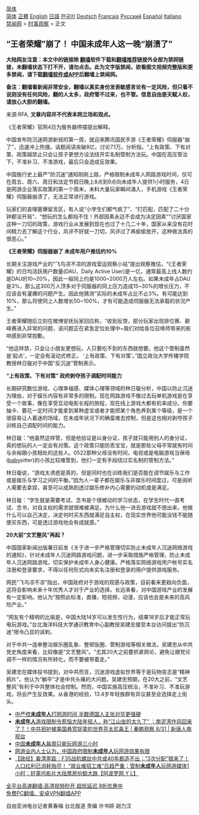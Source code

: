  <!-- 面包屑导航 --> <div class="breadcrumb"><!-- GTranslate: https://gtranslate.io/ -->  <div class="switcher notranslate">  <div class="selected">  <a href="#" onclick="return false;"> 简体</a>  </div>  <div class="option">  <a href="https://www.bannedbook.org" onclick="doGTranslate('zh-CN|zh-CN');jQuery('div.switcher div.selected a').html(jQuery(this).html());return false;" title="简体中文" class="nturl selected"> 简体</a>  <a href="https://www.bannedbook.org/zh-tw/" onclick="doGTranslate('zh-CN|zh-TW');jQuery('div.switcher div.selected a').html(jQuery(this).html());return false;" title="繁體中文" class="nturl"> 正體</a>  <a href="https://www.bannedbook.org/en/" onclick="doGTranslate('zh-CN|en');jQuery('div.switcher div.selected a').html(jQuery(this).html());return false;" title="English" class="nturl"> English</a>  <a href="https://www.bannedbook.org/ja/" onclick="doGTranslate('zh-CN|ja');jQuery('div.switcher div.selected a').html(jQuery(this).html());return false;" title="日本語" class="nturl"> 日語</a>  <a href="https://www.bannedbook.org/ko/" onclick="doGTranslate('zh-CN|ko');jQuery('div.switcher div.selected a').html(jQuery(this).html());return false;" title="한국어" class="nturl"> 한국어</a>  <a href="https://www.bannedbook.org/de/" onclick="doGTranslate('zh-CN|de');jQuery('div.switcher div.selected a').html(jQuery(this).html());return false;" title="Deutsch" class="nturl"> Deutsch</a>  <a href="https://www.bannedbook.org/fr/" onclick="doGTranslate('zh-CN|fr');jQuery('div.switcher div.selected a').html(jQuery(this).html());return false;" title="Français" class="nturl"> Français</a>  <a href="https://www.bannedbook.org/ru/" onclick="doGTranslate('zh-CN|ru');jQuery('div.switcher div.selected a').html(jQuery(this).html());return false;" title="Русский" class="nturl"> Русский</a>  <a href="https://www.bannedbook.org/es/" onclick="doGTranslate('zh-CN|es');jQuery('div.switcher div.selected a').html(jQuery(this).html());return false;" title="Español" class="nturl"> Español</a>  <a href="https://www.bannedbook.org/it/" onclick="doGTranslate('zh-CN|it');jQuery('div.switcher div.selected a').html(jQuery(this).html());return false;" title="Italiano" class="nturl"> Italiano</a>  </div>  </div>      <div class='breadcrumb-sub'><!-- Breadcrumb NavXT 6.3.0 --> <a href="https://www.bannedbook.org/" class="home">禁闻网</a> &gt; <a href="https://www.bannedbook.org/bnews/ssgc/" class="category">时事观察</a> &gt; 正文</div></div><h2>“王者荣耀”崩了！ 中国未成年人这一晚“崩溃了”</h2> <p class="notice"><b>大陆网友注意：本文中的链接除 <a href="https://github.com/bannedbook/fanqiang" >翻墙</a>软件下载和<a href="https://github.com/killgcd/justmysocks/blob/master/README.md">翻墙推荐</a>链接外全部为禁网链接，未翻墙状态下打不开，请勿点击。此为文字版禁闻，欲看图文视频完整版和更多禁闻，请下载<a href="https://github.com/bannedbook/fanqiang">翻墙软件或APP</a>后翻墙上禁闻网。</p><p>备注：翻墙看新闻非常安全，翻墙以真实身份发表敏感言论有一定风险，但只看不说则没有任何风险，翻的人太多，政府管不过来，也不管。信息自由是天赋人权，请放心大胆的翻墙。</b></p>  <div class="entry"> <p>来源:RFA, <strong>文章内容并不代表本网立场和观点。</strong></p> <p>&#12298;&#29579;&#32773;&#33635;&#32768;&#12299;&#23448;&#32593;4&#26085;&#20026;&#26381;&#21153;&#22120;&#20572;&#25670;&#25552;&#20986;&#35299;&#37322;&#12290;             </p> <p>&#20013;&#22269;&#21457;&#24067;&#38450;&#27785;&#36855;&#32593;&#28216;&#26032;&#35268;&#30340;&#31532;&#19968;&#21608;&#65292;&#23601;&#36814;&#26469;&#33150;&#35759;&#22269;&#27665;&#25163;&#28216;&#12298;&#29579;&#32773;&#33635;&#32768;&#12299;&#20282;&#26381;&#22120;&#8220;&#23849;&#20102;&#8221;&#65292;&#36805;&#36895;&#20914;&#19978;&#28909;&#25628;&#12290;&#35805;&#39064;&#38405;&#35835;&#31361;&#30772;8&#20159;&#65292;&#35752;&#35770;7.1&#19975;&#12290;&#20998;&#26512;&#25351;&#65292;&#8220;&#19978;&#26377;&#25919;&#31574;&#12289;&#19979;&#26377;&#23545;&#31574;&#12289;&#25919;&#31574;&#36234;&#31105;&#27490;&#21482;&#20250;&#35753;&#23401;&#23376;&#26356;&#24819;&#26041;&#35774;&#27861;&#32469;&#24320;&#23454;&#21517;&#21046;&#31649;&#21046;&#26041;&#27861;&#29609;&#12290;&#20013;&#22269;&#22312;&#39640;&#21387;&#31649;&#27835;&#19979;&#65292;&#19981;&#20934;&#34917;&#20064;&#12289;&#19981;&#20934;&#28216;&#25103;&#65292;&#26368;&#21518;&#21482;&#20250;&#36896;&#25104;&#21453;&#25928;&#26524;&#12290;</p> <p>&#20013;&#22269;&#26045;&#34892;&#21490;&#19978;&#26368;&#20005;&#8220;&#38450;&#27785;&#36855;&#8221;&#36890;&#30693;&#21018;&#21018;&#19978;&#36335;&#65292;&#20005;&#26684;&#38480;&#21046;&#26410;&#25104;&#24180;&#20154;&#32593;&#36335;&#28216;&#25103;&#26102;&#38388;&#65292;&#20165;&#21487;&#22312;&#21608;&#20116;&#12289;&#21608;&#20845;&#12289;&#21608;&#26085;&#21644;&#27861;&#23450;&#33410;&#20551;&#26085;&#26202;&#19978;8&#28857;&#21040;9&#28857;&#21521;&#26410;&#25104;&#24180;&#20154;&#25552;&#20379;1&#23567;&#26102;&#26381;&#21153;&#65292;4&#26085;&#26159;&#32593;&#28216;&#20225;&#19994;&#33853;&#23454;&#25919;&#31574;&#30340;&#31532;&#19968;&#20010;&#21608;&#26411;&#65292;&#26410;&#26009;&#22823;&#37327;&#29609;&#23478;&#30636;&#38388;&#28044;&#20837;&#65292;&#25163;&#26426;&#28216;&#25103;&#12298;&#29579;&#32773;&#33635;&#32768;&#12299;&#20282;&#26381;&#22120;&#23849;&#28291;&#20102;&#65292;&#26080;&#27861;&#27491;&#24120;&#36827;&#34892;&#28216;&#25103;&#12290;</p> <p>&#29609;&#23478;&#20204;&#30340;&#21696;&#22158;&#22622;&#29190;&#30041;&#35328;&#21306;&#65292;&#26377;&#20154;&#35828;&#8220;&#23567;&#23398;&#29983;&#20204;&#37117;&#27668;&#30127;&#20102;&#8221;&#12289;&#8220;&#25171;&#21305;&#37197;&#65292;&#21305;&#37197;&#20102;&#20108;&#21313;&#20998;&#38047;&#37117;&#27809;&#24320;&#23616;&#8221;&#12289;&#8220;&#24819;&#29609;&#30340;&#24590;&#20040;&#37117;&#25377;&#19981;&#20303;&#65281;&#22806;&#37096;&#22240;&#32032;&#27704;&#36828;&#19981;&#20250;&#25104;&#20026;&#20915;&#23450;&#22240;&#32032;&#8221;&#8220;&#35752;&#21388;&#22269;&#23478;&#36825;&#31181;&#19968;&#20992;&#20999;&#30340;&#25919;&#31574;&#65292;&#28216;&#25103;&#34892;&#19994;&#20174;&#21457;&#23637;&#21040;&#29616;&#22312;&#20063;&#36807;&#20102;&#21313;&#20960;&#20108;&#21313;&#24180;&#65292;&#22269;&#23478;&#20174;&#26469;&#27809;&#26377;&#33457;&#26102;&#38388;&#31934;&#21147;&#21435;&#20102;&#35299;&#36825;&#20010;&#34892;&#19994;&#65292;&#39118;&#35780;&#19981;&#22909;&#23601;&#19968;&#20992;&#20999;&#65292;&#39118;&#35780;&#36807;&#20102;&#20877;&#20599;&#20599;&#25918;&#24320;&#65292;&#36825;&#31181;&#20570;&#27861;&#30495;&#30340;&#24456;&#24694;&#24515;&#12290;&#8221;</p>  <p><strong>&#12298;&#29579;&#32773;&#33635;&#32768;&#12299;&#20282;&#26381;&#22120;&#23849;&#20102; &#26410;&#25104;&#24180;&#29992;&#25143;&#25512;&#20272;&#32422;10%</strong></p> <p>&#38271;&#26399;&#20851;&#27880;&#28216;&#25103;&#20135;&#19994;&#30340;&#8220;&#39134;&#40479;&#20937;&#19981;&#20937;&#30340;&#28216;&#25103;&#33829;&#36816;&#35266;&#23519;&#23567;&#31449;&#8221;&#25552;&#20986;&#35266;&#23519;&#25512;&#20272;&#65292;&#8220;&#12298;&#29579;&#32773;&#33635;&#32768;&#12299;&#30340;&#26085;&#22343;&#27963;&#36291;&#29992;&#25143;&#25968;&#37327;(DAU&#65292;Daily Active User)&#26159;&#19968;&#20159;&#65292;&#36890;&#24120;&#26368;&#39640;&#19978;&#32447;&#20154;&#25968;&#32422;&#26159;DAU&#30340;10~20%&#65292;&#22240;&#27492;&#19968;&#33324;&#21516;&#19978;&#32422;&#26159;1000~2000&#19975;&#20154;&#24038;&#21491;&#12290;&#22914;&#26524;&#26410;&#25104;&#24180;&#21344;DAU&#26159;3%&#65292;&#37027;&#20040;&#36825;300&#19975;&#20154;&#39030;&#22810;&#23545;&#20110;&#20282;&#26381;&#22120;&#30340;&#21516;&#19978;&#21387;&#21147;&#36896;&#25104;15~30%&#30340;&#22686;&#38271;&#21387;&#21147;&#65292;&#19981;&#24212;&#35813;&#20250;&#26377;&#28748;&#29190;&#30340;&#38382;&#39064;&#20135;&#29983;&#12290;&#22240;&#27492;&#20182;&#29468;&#27979;&#8220;&#23454;&#38469;&#30340;&#26410;&#25104;&#24180;&#21344;&#27604;&#19981;&#27490;3%&#12290;&#26377;&#21487;&#33021;&#36798;&#21040;10%&#65292;&#37027;&#20040;&#23558;&#20351;&#21516;&#19978;&#20154;&#25968;&#22686;&#38271;50~100%&#65292;&#25165;&#26377;&#21487;&#33021;&#36896;&#25104;&#20282;&#26381;&#22120;&#26080;&#27861;&#25215;&#36733;&#30340;&#29366;&#20917;&#20135;&#29983;&#12290;&#8221;</p> <p>&#29579;&#32773;&#33635;&#32768;&#38543;&#21518;&#31435;&#21051;&#22312;&#24494;&#21338;&#23433;&#25242;&#29609;&#23478;&#22238;&#24212;&#31216;&#65292;&#8220;&#25910;&#21040;&#21453;&#39304;&#65292;&#37096;&#20998;&#29609;&#23478;&#20986;&#29616;&#25490;&#20301;&#36187;&#12289;&#24005;&#23792;&#36187;&#36827;&#20837;&#24322;&#24120;&#30340;&#38382;&#39064;&#65292;&#35813;&#38382;&#39064;&#27491;&#22312;&#32039;&#24613;&#23450;&#20301;&#22788;&#29702;&#20013;~&#25105;&#20204;&#23545;&#32473;&#21508;&#20301;&#21484;&#21796;&#24072;&#24102;&#26469;&#30340;&#24433;&#21709;&#24863;&#21040;&#38750;&#24120;&#25265;&#27465;&#12290;</p> <p>&#8220;&#20182;&#36825;&#26679;&#31105;&#65292;&#21482;&#20250;&#35753;&#23567;&#26379;&#21451;&#26356;&#24819;&#29609;&#65292;&#20154;&#21482;&#35201;&#21507;&#19981;&#21040;&#30340;&#19996;&#35199;&#23601;&#24819;&#35201;&#12290;&#20182;&#36825;&#20010;&#31649;&#21046;&#34429;&#28982;&#26159;&#8216;&#36215;&#28857;&#8217;&#65292;&#19968;&#23450;&#20250;&#26377;&#28378;&#21160;&#24335;&#20462;&#27491;&#12290; &#8216;&#19978;&#26377;&#25919;&#31574;&#12289;&#19979;&#26377;&#23545;&#31574;&#8217;&#12290;&#8221;&#22269;&#31435;&#25919;&#27835;&#22823;&#23398;&#20256;&#25773;&#23398;&#38498;&#25945;&#25480;&#26519;&#26085;&#29831;&#23545;&#20110;&#20013;&#22269;&#8220;&#21453;&#27785;&#36855;&#8221;&#31649;&#21046;&#34920;&#31034;&#12290;</p> <p><strong>&#8220;&#19978;&#26377;&#25919;&#31574;&#12289;&#19979;&#26377;&#23545;&#31574;&#8221; &#25919;&#24220;&#21093;&#22842;&#23401;&#23376;&#35843;&#37197;&#26102;&#38388;&#33021;&#21147;</strong></p>  <p>&#38271;&#26399;&#30740;&#31350;&#25968;&#20301;&#28216;&#25103;&#12289;&#24515;&#29702;&#24184;&#31119;&#24863;&#12289;&#23186;&#20307;&#24515;&#29702;&#31561;&#39046;&#22495;&#30340;&#26519;&#26085;&#29831;&#20998;&#26512;&#65292;&#20013;&#22269;&#20197;&#38450;&#27490;&#27785;&#36855;&#20026;&#29702;&#30001;&#65292;&#23545;&#20110;&#23089;&#20048;&#20869;&#23481;&#26377;&#38750;&#24120;&#22810;&#30340;&#38480;&#21046;&#12290;&#29616;&#22312;&#32593;&#36335;&#28216;&#25103;&#19981;&#20687;&#36807;&#21435;&#29609;&#21333;&#26426;&#28216;&#25103;&#26159;&#22312;&#20139;&#21463;&#19968;&#20010;&#25925;&#20107;&#65292;&#20687;&#22312;&#20139;&#21463;&#20114;&#21160;&#30005;&#24433;&#38271;&#31243;&#30340;&#26053;&#31243;&#65292;&#29616;&#22312;&#32447;&#19978;&#28216;&#25103;&#22823;&#37117;&#26377;&#26426;&#29575;&#25104;&#20998;&#12290;&#20320;&#35201;&#25277;&#21345;&#12289;&#35201;&#33457;&#19968;&#23450;&#26102;&#38388;&#25165;&#33021;&#25343;&#21040;&#26576;&#31181;&#34394;&#23453;&#25110;&#32773;&#25165;&#33021;&#25226;&#26576;&#20010;&#35282;&#33394;&#20859;&#21040;&#26576;&#20010;&#31561;&#32423;&#65292;&#26159;&#19968;&#20010;&#24456;&#23481;&#26131;&#35753;&#20154;&#30528;&#36855;&#30340;&#22330;&#22495;&#65292;&#22312;&#26410;&#25104;&#24180;&#29366;&#20917;&#19979;&#30340;&#30830;&#34542;&#38590;&#21435;&#25511;&#21046;&#65292;&#20294;&#26159;&#36825;&#20063;&#30456;&#23545;&#21093;&#22842;&#23401;&#23376;&#35757;&#32451;&#33258;&#24049;&#35843;&#37197;&#26102;&#38388;&#30340;&#33021;&#21147;&#12290;</p> <p>&#26519;&#26085;&#29831;&#65306;&#8220;&#20182;&#34429;&#28982;&#36825;&#26679;&#31649;&#65292;&#20294;&#26159;&#20182;&#39564;&#35777;&#26159;&#20197;&#36523;&#20998;&#35777;&#65292;&#23401;&#23376;&#23601;&#21482;&#33021;&#29992;&#21035;&#20154;&#30340;&#36523;&#20998;&#35777;&#65292;&#30495;&#30340;&#24819;&#29609;&#30340;&#20154;&#19968;&#23450;&#20250;&#26377;&#23545;&#31574;&#12290;&#36825;&#20010;&#25919;&#31574;&#21482;&#33021;&#38450;&#20054;&#23453;&#23453;&#65292;&#23601;&#26159;&#37027;&#20123;&#29238;&#27597;&#24179;&#24120;&#23601;&#26377;&#26102;&#38388;&#19982;&#20313;&#35029;&#36319;&#23567;&#23401;&#30456;&#22788;&#30340;&#36825;&#20123;&#20154;&#12290;0522&#37027;&#31181;&#29238;&#27597;&#27809;&#26377;&#26102;&#38388;&#65292;&#30005;&#35270;&#25110;&#26159;&#30005;&#33041;&#28216;&#25103;&#24403;&#20445;&#27597;(<a href="https://www.bannedbook.org/bnews/tag/baby/" class="st_tag internal_tag" rel="tag" title="标签 baby 下的日志">baby</a>sitter)&#30340;&#23567;&#23401;&#27604;&#36739;&#38590;&#31649;&#21040;&#65292;&#20182;&#20204;&#19968;&#23450;&#26377;&#25163;&#27573;&#32469;&#36807;&#23454;&#21517;&#21046;&#30340;&#31649;&#21046;&#26041;&#27861;&#12290;&#8221;</p> <p>&#26519;&#26085;&#29831;&#35828;&#65292;&#8220;&#28216;&#25103;&#22826;&#35825;&#24785;&#26159;&#30495;&#30340;&#65292;&#20294;&#26159;&#21516;&#26102;&#20063;&#22312;&#35757;&#32451;&#25105;&#20204;&#26159;&#21542;&#33021;&#22312;&#35843;&#33410;&#23089;&#20048;&#19982;&#24037;&#20316;&#25110;&#26159;&#23089;&#20048;&#19982;&#23398;&#20064;&#20043;&#38388;&#30340;&#24179;&#34913;&#12290;&#8221;&#22240;&#20026;&#20154;&#19968;&#36744;&#23376;&#37117;&#22312;&#23089;&#20048;&#19982;&#38750;&#23089;&#20048;&#26102;&#38388;&#24230;&#36807;&#65292;&#21487;&#26159;&#38405;&#21548;&#20154;&#38656;&#35201;&#21435;&#25343;&#25423;&#65292;&#29978;&#33267;&#21487;&#20197;&#25104;&#29087;&#21040;&#36879;&#36807;&#23089;&#20048;&#20462;&#34917;&#20869;&#24515;&#38656;&#35201;&#30340;&#21160;&#26426;&#25110;&#26159;&#28385;&#36275;&#12290;</p> <p>&#26519;&#26085;&#29831;&#65306;&#8220;&#23398;&#29983;&#23601;&#26159;&#38656;&#35201;&#32771;&#35797;&#12289;&#24565;&#20070;&#26159;&#20010;&#24456;&#34987;&#21160;&#30340;&#23398;&#20064;&#29366;&#24577;&#65292;&#22312;&#23398;&#29983;&#26102;&#20195;&#19968;&#30452;&#32771;&#35797;&#12289;&#24565;&#20070;&#65292;&#23545;&#33258;&#20027;&#26435;&#30340;&#38656;&#27714;&#23601;&#24456;&#38590;&#34987;&#28385;&#36275;&#12290;&#20026;&#20160;&#20040;&#20182;&#19968;&#36827;&#21435;&#28216;&#25103;&#23601;&#19981;&#24819;&#20986;&#26469;&#65292;&#20182;&#20570;&#20160;&#20040;&#21487;&#20197;&#33258;&#24049;&#20915;&#23450;&#65292;&#20915;&#23450;&#20309;&#26102;&#20080;&#19996;&#35199;&#23601;&#28385;&#36275;&#33258;&#20027;&#26435;&#65292;&#22312;&#29616;&#23454;&#19990;&#30028;&#20182;&#21487;&#33021;&#27809;&#38065;&#19981;&#33021;&#38543;&#20415;&#20080;&#19996;&#35199;&#65292;&#21487;&#26159;&#36879;&#36807;&#28216;&#25103;&#20182;&#20250;&#26377;&#25104;&#23601;&#24863;&#12290;&#8221;</p> <p><strong>20&#22823;&#21069;&#8220;&#25991;&#33402;&#25972;&#39118;&#8221;&#20877;&#36215;&#65311;</strong></p>  <p>&#20013;&#22269;&#22269;&#23478;&#26032;&#38395;&#20986;&#29256;&#32626;&#26085;&#21069;&#21457;&#12298;&#20851;&#20110;&#36827;&#19968;&#27493;&#20005;&#26684;&#31649;&#29702;&#20999;&#23454;&#38450;&#27490;&#26410;&#25104;&#24180;&#20154;&#27785;&#36855;&#32593;&#32476;&#28216;&#25103;&#30340;&#36890;&#30693;&#12299;&#65292;&#38024;&#23545;&#26410;&#25104;&#24180;&#20154;&#27785;&#36855;&#32593;&#36335;&#28216;&#25103;&#38382;&#39064;&#65292;&#36827;&#19968;&#27493;&#37319;&#21462;&#25514;&#26045;&#20005;&#26684;&#31649;&#29702;&#65292;&#38450;&#27490;&#26410;&#25104;&#24180;&#20154;&#27785;&#36855;&#32593;&#36335;&#28216;&#25103;&#65292;&#20999;&#23454;&#20445;&#25252;&#26410;&#25104;&#24180;&#20154;&#36523;&#24515;&#20581;&#24247;&#12290;&#20005;&#26684;&#33853;&#23454;&#32593;&#32476;&#28216;&#25103;&#29992;&#25143;&#24080;&#21495;&#23454;&#21517;&#27880;&#20876;&#21644;&#30331;&#24405;&#35201;&#27714;&#65292;&#19981;&#24471;&#20197;&#20219;&#20309;&#24418;&#24335;&#21521;&#26410;&#23454;&#21517;&#27880;&#20876;&#21644;&#30331;&#24405;&#30340;&#29992;&#25143;&#25552;&#20379;&#28216;&#25103;&#26381;&#21153;&#12290;</p> <p>&#32593;&#27665;&#8220;&#39134;&#40479;&#20937;&#19981;&#20937;&#8221;&#25351;&#20986;&#65292;&#20013;&#22269;&#25919;&#24220;&#23545;&#20110;&#28216;&#25103;&#30340;&#35266;&#24863;&#19982;&#25919;&#31574;&#65292;&#30446;&#21069;&#30475;&#26469;&#26356;&#36235;&#21521;&#36127;&#38754;&#65292;&#36825;&#23558;&#20250;&#24433;&#21709;&#26410;&#26469;&#21313;&#24180;&#20248;&#31168;&#20154;&#25165;&#23545;&#20110;&#20135;&#19994;&#30340;&#36873;&#25321;&#12290;&#38271;&#36828;&#26469;&#30475;&#65292;&#23545;&#20013;&#22269;&#28216;&#25103;&#20135;&#19994;&#30340;&#21457;&#23637;&#26377;&#19968;&#23450;&#24433;&#21709;&#12290;&#20182;&#35748;&#20026;&#8220;&#25353;&#29031;&#27492;&#26631;&#20934;&#65292;&#30452;&#25773;&#65292;&#30701;&#35270;&#39057;&#65292;&#21160;&#28459;&#65292;&#24212;&#35813;&#20063;&#20250;&#26159;&#26410;&#26469;&#30340;&#39640;&#39118;&#38505;&#20135;&#19994;&#12290;&#8221;</p> <p>&#8220;&#32593;&#21451;&#26377;&#20010;&#31934;&#26126;&#30340;&#27604;&#21947;&#26159;&#65292;&#20013;&#22269;&#22823;&#38470;14&#23681;&#21487;&#20197;&#21457;&#29983;&#24615;&#34892;&#20026;&#65292;&#32467;&#26524;18&#23681;&#21518;&#25165;&#33021;&#27491;&#24120;&#29609;&#30005;&#29609;&#28216;&#25103;&#12290;&#8221;&#21488;&#21271;&#28023;&#27915;&#31185;&#25216;&#22823;&#23398;&#36890;&#35782;&#25945;&#32946;&#20013;&#24515;&#21103;&#25945;&#25480;&#21556;&#24314;&#24544;&#25509;&#21463;&#26412;&#21488;&#35775;&#38382;&#25552;&#20986;&#8220;&#38450;&#27785;&#36855;&#8221;&#38480;&#20196;&#20984;&#26174;&#30340;&#35773;&#21050;&#12290;</p> <p>&#23545;&#20110;&#20013;&#20849;&#19968;&#36830;&#20018;&#25972;&#27835;&#23089;&#20048;&#22280;&#20081;&#35937;&#12289;&#25972;&#39039;&#39277;&#22280;&#12289;&#31649;&#21046;&#28216;&#25103;&#31561;&#30456;&#20851;&#20570;&#27861;&#65292;&#21556;&#24314;&#24544;&#20174;&#20013;&#20849;&#20826;&#21490;&#35282;&#24230;&#26469;&#30475;&#65292;&#27604;&#36739;&#20687;&#26159;&#8220;&#25991;&#33402;&#25972;&#39118;&#8221;&#12290;&#8220;&#23588;&#20854;20&#22823;&#20043;&#21069;&#35201;&#25235;&#32039;&#33286;&#35770;&#65292;&#36991;&#20813;&#35753;&#36319;&#20826;&#35770;&#35843;&#19981;&#19968;&#26679;&#30340;&#24773;&#20917;&#26377;&#25152;&#36716;&#21270;&#65292;&#32780;&#19981;&#35201;&#34987;&#24102;&#30528;&#36208;&#12290;&#8221;</p> <p>&#21556;&#24314;&#24544;&#22312;&#23186;&#20307;&#25237;&#20070;&#25552;&#21040;&#65292;&#23545;&#20013;&#20849;&#32780;&#35328;&#65292;&#27785;&#36855;&#28216;&#25103;&#34394;&#25311;&#19990;&#30028;&#31561;&#20110;&#26159;&#29609;&#29289;&#20007;&#24535;&#26159;&#8220;&#31934;&#31070;&#40486;&#29255;&#8221;&#12290;&#20182;&#35748;&#20026;&#8220;&#36538;&#24179;&#8221;&#25165;&#26159;&#20013;&#20849;&#22836;&#30171;&#30340;&#22823;&#38382;&#39064;&#12290;&#21556;&#24314;&#24544;&#39044;&#26399;&#65292;&#22312;20&#22823;&#20043;&#21069;&#65292;&#8220;&#25991;&#33402;&#25972;&#39118;&#8221;&#26377;&#21033;&#20110;&#20013;&#20849;&#25972;&#20307;&#31038;&#20250;&#25511;&#21046;&#12290;&#28982;&#32780;&#65292;&#20013;&#22269;&#23454;&#26045;&#39640;&#21387;&#32479;&#27835;&#65292;&#19981;&#20934;&#34917;&#20064;&#12289;&#19981;&#20934;&#29609;&#28216;&#25103;&#65292;&#23558;&#20250;&#20135;&#29983;&#21453;&#25928;&#26524;&#12290;&#20174;&#39321;&#28207;&#30340;&#32463;&#39564;&#65292;13.4&#23681;&#24180;&#36731;&#26063;&#32676;&#26377;&#24322;&#35758;&#29978;&#33267;&#20250;&#36873;&#25321;&#36208;&#19978;&#34903;&#22836;&#12290;</p>  <ul class='op-related-articles' title='相关阅读'> <li><a href='https://www.bannedbook.org/bnews/baitai/20210901/1616836.html' target='_blank'>中严控<b>未成年人</b>打网游时间 半数德国人主张对华更强硬</a></li> <li><a href='https://www.bannedbook.org/bnews/bannedvideo/20210901/1616783.html' target='_blank'><b>未成年人</b>游戏限制令惹恼大陆年轻人，称“江山坐的太久了” ；南泥湾作风回来了？！中共袒护被美国悬赏捉拿的世界芬太尼毒王 | 秦鹏观察 8/31 | 新唐人电视台</a></li> <li><a href='https://www.bannedbook.org/bnews/headline/20210901/1616781.html' target='_blank'>中国<b>未成年人</b>每周只能玩网游三小时</a></li> <li><a href='https://www.bannedbook.org/bnews/headline/20210901/1616740.html' target='_blank'>网游业内人士认为，中国政府限制<b>未成年人</b>玩网游效果有限</a></li> <li><a href='https://www.bannedbook.org/bnews/bannedvideo/20210831/1616680.html' target='_blank'>【政经】看清差距：F35战机螺丝中共或40年都造不出；“3次分配”狼来了！人口红利已消耗殆尽！ “就业难招工难”日趋严重；管制<b>未成年人</b>玩网游媒体1小时；好莱坞影片大陆票房份额大跌【阿波罗网 Y L】</a></li> </ul> <p class="texttj"> <a href="https://github.com/bannedbook/fanqiang/wiki/V2ray%E6%9C%BA%E5%9C%BA" target="_blank">全平台高速翻墙:高清视频秒开,超低延迟,9折优惠中</a><br/> <a href="https://github.com/bannedbook/fanqiang/wiki/%E7%A6%81%E9%97%BB%E7%BD%91%E5%AE%89%E5%8D%93%E7%BF%BB%E5%A2%99%E6%96%B0%E9%97%BBAPP" target="_blank">免费PC翻墙、安卓VPN翻墙APP</a></p><p>&#33258;&#30001;&#20122;&#27954;&#30005;&#21488;&#35760;&#32773;&#40644;&#26149;&#26757; &#21488;&#21271;&#25253;&#36947; &#36131;&#32534; &#35768;&#20070;&#23159; &#32993;&#21147;&#27721;</p><a name='sharetosocial'></a>  <div style="margin-bottom:5px;padding-bottom:5px;clear:both"> <div id="archive-pix-1" class="banner-ads"> <!-- AuctionX Display platform tag START --> <div id="26318x728x90x621x_ADSLOT2" clicktrack="%%CLICK_URL_ESC%%"></div> <!-- AuctionX Display platform tag END --> </div> <div id="archive-pix-2" class="banner-ads"> <!-- AuctionX Display platform tag START --> <div id="26315x300x250x621x_ADSLOT2" clicktrack="%%CLICK_URL_ESC%%"></div> <!-- AuctionX Display platform tag END --> </div> </div>  <div id="archive-pix-1" class="banner-ads"> <!-- AuctionX Display platform tag START --> <div id="26318x728x90x621x_ADSLOT3" clicktrack="%%CLICK_URL_ESC%%"></div> <!-- AuctionX Display platform tag END --> </div> </div><!--END ENTRY--> 